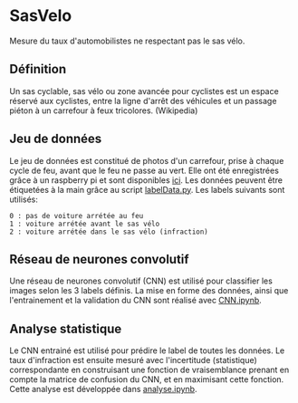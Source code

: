 # SasVelo
Mesure du taux d'automobilistes ne respectant pas le sas vélo.


## Définition

Un sas cyclable, sas vélo ou zone avancée pour cyclistes est un espace réservé aux cyclistes, entre la ligne d'arrêt des véhicules et un passage piéton à un carrefour à feux tricolores. (Wikipedia)


## Jeu de données

Le jeu de données est constitué de photos d'un carrefour, prise à chaque cycle de feu, avant que le feu ne passe au vert. Elle ont été enregistrées grâce à un raspberry pi et sont disponibles [ici](https://drive.google.com/file/d/1-yFv0FQlNqnNtTcP_STJXKYqNGWPOW65/view?usp=sharing).
Les données peuvent être étiquetées à la main grâce au script [labelData.py](labelData.py). Les labels suivants sont utilisés:
```
0 : pas de voiture arrétée au feu
1 : voiture arrétée avant le sas vélo
2 : voiture arrétée dans le sas vélo (infraction)
```


## Réseau de neurones convolutif

Une réseau de neurones convolutif (CNN) est utilisé pour classifier les images selon les 3 labels définis. La mise en forme des données, ainsi que l'entrainement et la validation du CNN sont réalisé avec [CNN.ipynb](CNN.ipynb).


## Analyse statistique

Le CNN entrainé est utilisé pour prédire le label de toutes les données. Le taux d'infraction est ensuite mesuré avec l'incertitude (statistique) correspondante en construisant une fonction de vraisemblance prenant en compte la matrice de confusion du CNN, et en maximisant cette fonction.
Cette analyse est développée dans [analyse.ipynb](analyse.ipynb).
